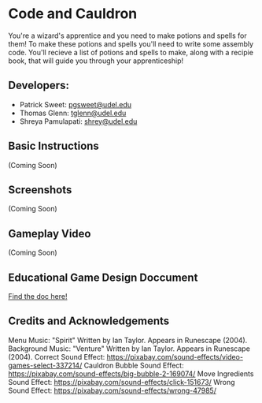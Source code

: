 # Code and Cauldron
You're a wizard's apprentice and you need to make potions and spells for them!
To make these potions and spells you'll need to write some assembly code. You'll recieve a list of potions and spells to make, along with a recipie book, that will guide you through your apprenticeship!

## Developers:
- Patrick Sweet: pgsweet@udel.edu
- Thomas Glenn: tglenn@udel.edu
- Shreya Pamulapati: shrey@udel.edu

## Basic Instructions
(Coming Soon)

## Screenshots
(Coming Soon)

## Gameplay Video
(Coming Soon)

## Educational Game Design Doccument

[Find the doc here!](/docs/egdd.md)

## Credits and Acknowledgements
Menu Music: "Spirit" Written by Ian Taylor. Appears in Runescape (2004).
Background Music: "Venture" Written by Ian Taylor. Appears in Runescape (2004).
Correct Sound Effect: https://pixabay.com/sound-effects/video-games-select-337214/
Cauldron Bubble Sound Effect: https://pixabay.com/sound-effects/big-bubble-2-169074/
Move Ingredients Sound Effect: https://pixabay.com/sound-effects/click-151673/
Wrong Sound Effect: https://pixabay.com/sound-effects/wrong-47985/

